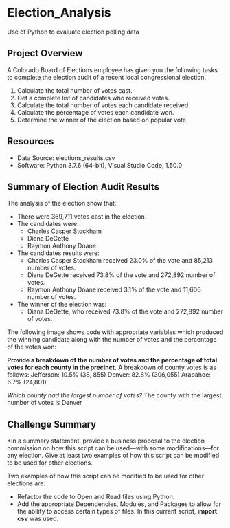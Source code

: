 # Election_Analysis
Use of Python to evaluate election polling data

## Project Overview

A Colorado Board of Elections employee has given you the following tasks to complete the election audit of a recent local congressional election.

1. Calculate the total number of votes cast.
2. Get a complete list of candidates who received votes.
3. Calculate the total number of votes each candidate received.
4. Calculate the percentage of votes each candidate won.
5. Determine the winner of the election based on popular vote.

## Resources
- Data Source: elections_results.csv
- Software: Python 3.7.6 (64-bit), Visual Studio Code, 1.50.0

## Summary of Election Audit Results
The analysis of the election show that:
- There were 369,711 votes cast in the election.
- The candidates were:
    - Charles Casper Stockham
    - Diana DeGette
    - Raymon Anthony Doane
- The candidates results were:
    - Charles Casper Stockham received 23.0% of the vote and 85,213 number of votes.
    - Diana DeGette received 73.8% of the vote and 272,892 number of votes.
    - Raymon Anthony Doane received 3.1% of the vote and 11,606 number of votes.
- The winner of the election was: 
    - Diana DeGette, who received 73.8% of the vote and 272,892 number of votes.

The following image shows code with appropriate variables which produced the winning candidate along with the number of votes and the percentage of the votes won:



**Provide a breakdown of the number of votes and the percentage of total votes for each county in the precinct.**
A breakdown of county votes is as follows:
Jefferson: 10.5% (38, 855)
Denver: 82.8% (306,055)
Arapahoe: 6.7% (24,801)

*Which county had the largest number of votes?*
The county with the largest number of votes is Denver 


## Challenge Summary

*In a summary statement, provide a business proposal to the election commission on how this script can be used—with some modifications—for any election. Give at least two examples of how this script can be modified to be used for other elections.

Two examples of how this script can be modified to be used for other elections are:
 - Refactor the code to Open and Read files using Python.
 - Add the appropriate Dependencies, Modules, and Packages to allow for the ability to access certain types of files. In this current script, **import csv** was used. 
